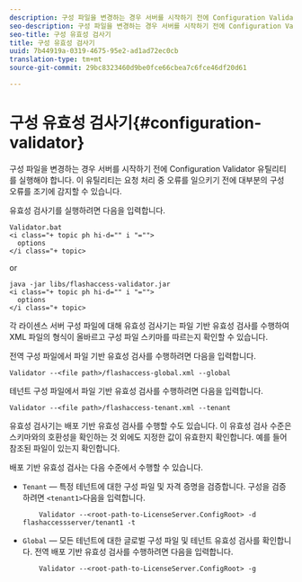 ```yaml
---
description: 구성 파일을 변경하는 경우 서버를 시작하기 전에 Configuration Validator 유틸리티를 실행해야 합니다. 이 유틸리티는 요청 처리 중 오류를 일으키기 전에 대부분의 구성 오류를 조기에 감지할 수 있습니다.
seo-description: 구성 파일을 변경하는 경우 서버를 시작하기 전에 Configuration Validator 유틸리티를 실행해야 합니다. 이 유틸리티는 요청 처리 중 오류를 일으키기 전에 대부분의 구성 오류를 조기에 감지할 수 있습니다.
seo-title: 구성 유효성 검사기
title: 구성 유효성 검사기
uuid: 7b44919a-0319-4675-95e2-ad1ad72ec0cb
translation-type: tm+mt
source-git-commit: 29bc8323460d9be0fce66cbea7c6fce46df20d61

---
```



# 구성 유효성 검사기{#configuration-validator}

구성 파일을 변경하는 경우 서버를 시작하기 전에 Configuration Validator 유틸리티를 실행해야 합니다. 이 유틸리티는 요청 처리 중 오류를 일으키기 전에 대부분의 구성 오류를 조기에 감지할 수 있습니다.

유효성 검사기를 실행하려면 다음을 입력합니다.

```
Validator.bat  
<i class="+ topic ph hi-d="" i "="">
  options  
</i class="+ topic>
```

or

```
java -jar libs/flashaccess-validator.jar  
<i class="+ topic ph hi-d="" i "="">
  options 
</i class="+ topic>
```

각 라이센스 서버 구성 파일에 대해 유효성 검사기는 파일 기반 유효성 검사를 수행하여 XML 파일의 형식이 올바르고 구성 파일 스키마를 따르는지 확인할 수 있습니다.

전역 구성 파일에서 파일 기반 유효성 검사를 수행하려면 다음을 입력합니다.

```
Validator --<file path>/flashaccess-global.xml --global
```

테넌트 구성 파일에서 파일 기반 유효성 검사를 수행하려면 다음을 입력합니다.

```
Validator --<file path>/flashaccess-tenant.xml --tenant
```

유효성 검사기는 배포 기반 유효성 검사를 수행할 수도 있습니다. 이 유효성 검사 수준은 스키마와의 호환성을 확인하는 것 외에도 지정한 값이 유효한지 확인합니다. 예를 들어 참조된 파일이 있는지 확인합니다.

배포 기반 유효성 검사는 다음 수준에서 수행할 수 있습니다.

* `Tenant` — 특정 테넌트에 대한 구성 파일 및 자격 증명을 검증합니다. 구성을 검증하려면 `<tenant1>`다음을 입력합니다.

   ```
       Validator --<root-path-to-LicenseServer.ConfigRoot> -d flashaccessserver/tenant1 -t
   ```

* `Global` — 모든 테넌트에 대한 글로벌 구성 파일 및 테넌트 유효성 검사를 확인합니다. 전역 배포 기반 유효성 검사를 수행하려면 다음을 입력합니다.

   ```
       Validator --<root-path-to-LicenseServer.ConfigRoot> -g
   ```

